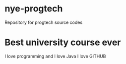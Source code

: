 # nye-progtech
Repository for progtech source codes

# Best university course ever
I love programming and I love Java
I love GITHUB